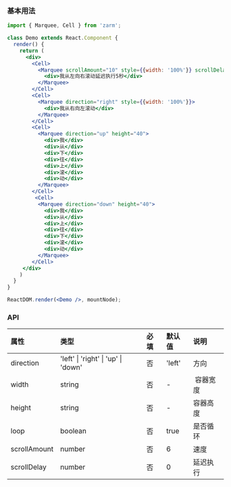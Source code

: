 
### 基本用法
```jsx
import { Marquee, Cell } from 'zarm';

class Demo extends React.Component {
  render() {
    return (
      <div>
        <Cell>
          <Marquee scrollAmount="10" style={{width: '100%'}} scrollDelay="5">
            <div>我从左向右滚动延迟执行5秒</div>
          </Marquee>
        </Cell>
        <Cell>
          <Marquee direction="right" style={{width: '100%'}}>
            <div>我从右向左滚动</div>
          </Marquee>
        </Cell>
        <Cell>
          <Marquee direction="up" height="40">
            <div>我</div>
            <div>从</div>
            <div>下</div>
            <div>往</div>
            <div>上</div>
            <div>滚</div>
            <div>动</div>
          </Marquee>
        </Cell>
         <Cell>
          <Marquee direction="down" height="40">
            <div>我</div>
            <div>从</div>
            <div>上</div>
            <div>往</div>
            <div>下</div>
            <div>滚</div>
            <div>动</div>
          </Marquee>
        </Cell>
     </div>   
    )
  }
}

ReactDOM.render(<Demo />, mountNode);
```


### API

| 属性 | 类型 | 必填 | 默认值 | 说明 |
| :--- | :--- | :--- | :--- | :--- |
| direction | 'left' \| 'right' \| 'up' \| 'down' | 否 | 'left' | 方向 |
| width | string | 否 | - |  容器宽度 |
| height | string | 否 | - | 容器高度 |
| loop | boolean | 否 | true |是否循环 |
| scrollAmount | number | 否 | 6 | 速度 |
| scrollDelay | number | 否 | 0 | 延迟执行 |

